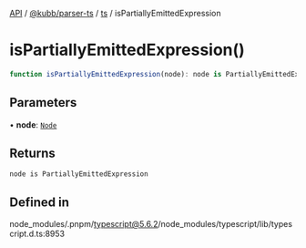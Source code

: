 [API](../../../../../packages.md) / [@kubb/parser-ts](../../../index.md) / [ts](../index.md) / isPartiallyEmittedExpression

# isPartiallyEmittedExpression()

```ts
function isPartiallyEmittedExpression(node): node is PartiallyEmittedExpression
```

## Parameters

• **node**: [`Node`](../interfaces/Node.md)

## Returns

`node is PartiallyEmittedExpression`

## Defined in

node\_modules/.pnpm/typescript@5.6.2/node\_modules/typescript/lib/typescript.d.ts:8953
